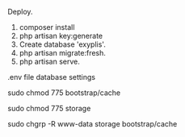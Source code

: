 Deploy.

1. composer install
2. php artisan key:generate
3. Create database 'exyplis'.
4. php artisan migrate:fresh.
5. php artisan serve.

.env file database settings

sudo chmod 775 bootstrap/cache

sudo chmod 775 storage

sudo chgrp -R www-data storage bootstrap/cache
